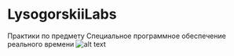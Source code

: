 # LysogorskiiLabs
Практики по предмету Специальное программное обеспечение реального времени
![alt text]([http://url/to/img.png](https://github.com/RomanLusogorkii/LysogorskiiLabs/blob/main/tenor.gif)https://github.com/RomanLusogorkii/LysogorskiiLabs/blob/main/tenor.gif)
